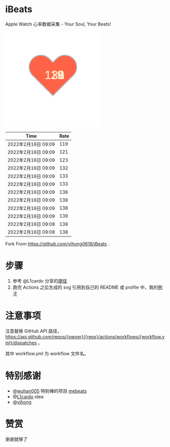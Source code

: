 # iBeats
Apple Watch 心率数据采集 - Your Soul, Your Beats!

![](./files/heart.svg)

<!--START_SECTION:my_heart_rate-->
| Time | Rate | 
 | ---- | ---- | 
| 2022年2月16日 09:09 | 119 |
| 2022年2月16日 09:09 | 121 |
| 2022年2月16日 09:09 | 123 |
| 2022年2月16日 09:09 | 132 |
| 2022年2月16日 09:09 | 133 |
| 2022年2月16日 09:09 | 133 |
| 2022年2月16日 09:09 | 136 |
| 2022年2月16日 09:09 | 138 |
| 2022年2月16日 09:09 | 138 |
| 2022年2月16日 09:09 | 139 |
| 2022年2月16日 09:08 | 139 |
| 2022年2月16日 09:08 | 138 |

<!--END_SECTION:my_heart_rate-->

Fork From https://github.com/yihong0618/iBeats .

# 步骤

1. 参考 @L1cardo 分享的[捷径](https://www.icloud.com/shortcuts/6ab6047b459c41ad822ad6b94b1c03d4)
2. 跑完 Actions 之后生成的 svg 引用到自己的 README 或 profile 中，我的[例子](https://github.com/yihong0618)

# 注意事项

注意替换 GitHub API 路径，https://api.github.com/repos/{owner}/{reps}/actions/workflows/{workflow.yml}/dispatches 。

其中 workflow.yml 为 workflow 文件名。

# 特别感谢
- @[wuhan005](https://github.com/wuhan005) 特别棒的项目 [mebeats](https://github.com/wuhan005/mebeats)
- @[L1cardo](https://github.com/L1cardo) idea
- @[yihong](https://github.com/yihong0618)

# 赞赏

谢谢就够了
